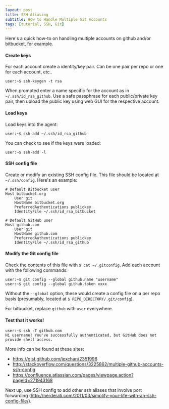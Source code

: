 ```yaml
---
layout: post
title: SSH Aliasing
subtitle: How to Handle Multiple Git Accounts
tags: [tutorial, SSH, Git]
---
```


Here's a quick how-to on handling multiple accounts on github and/or bitbucket, for example.

#### Create keys

For each account create a identity/key pair. Can be one pair per repo or one for each account, etc..
```console
user:~$ ssh-keygen -t rsa
```

When prompted enter a name specific for the account as in `~/.ssh/id_rsa_github`. Use a safe passphrase for each public/private key pair, then upload the public key using web GUI for the respective account.

#### Load keys

Load keys into the agent:
```console
user:~$ ssh-add ~/.ssh/id_rsa_github
```
You can check to see if the keys were loaded:
```console
user:~$ ssh-add -l
```  

#### SSH config file

Create or modify an existing SSH config file. This file should be located at `~/.ssh/config`. Here's an example:
```shell
# Default Bitbucket user
Host bitbucket.org
    User git
    HostName bitbucket.org
    PreferredAuthentications publickey
    IdentityFile ~/.ssh/id_rsa_bitbucket

# Default GitHub user
Host github.com
    User git
    HostName github.com
    PreferredAuthentications publickey
    IdentityFile ~/.ssh/id_rsa_github
```  

#### Modify the Git config file

Check the contents of this file with `$ cat ~/.gitconfig`. Add each account with the following commands:
```console
user:~$ git config --global github.name "username"
user:~$ git config --global github.token xxxx
```

Without the `--global` option, these would create a config file on a per repo basis (presumably, located at `$ REPO_DIRECTORY/.git/config`).

For bitbucket, replace `github` with `user` everywhere.

#### Test that it works!

```console
user:~$ ssh -T github.com
Hi username! You've successfully authenticated, but GitHub does not provide shell access.
```

More info can be found at these sites:
* <https://gist.github.com/jexchan/2351996>
* <http://stackoverflow.com/questions/3225862/multiple-github-accounts-ssh-config>
* <https://confluence.atlassian.com/pages/viewpage.action?pageId=271943168>

Next up, use SSH config to add other ssh aliases that involve port forwarding (<http://nerderati.com/2011/03/simplify-your-life-with-an-ssh-config-file/>).
